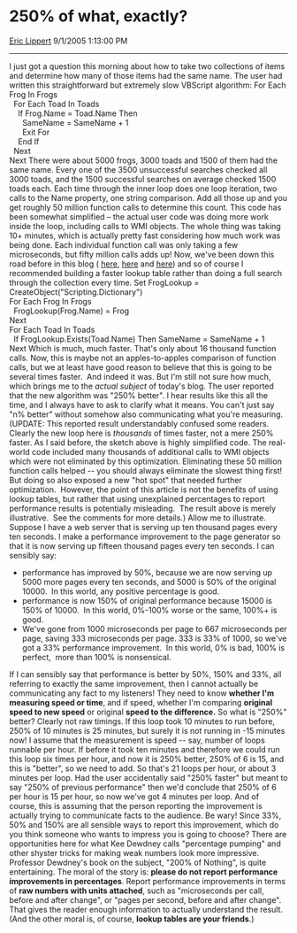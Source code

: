 # 250% of what, exactly?

[Eric Lippert](https://social.msdn.microsoft.com/profile/Eric%20Lippert) 9/1/2005 1:13:00 PM

-----

I just got a question this morning about how to take two collections of items and determine how many of those items had the same name. The user had written this straightforward but extremely slow VBScript algorithm: For Each Frog In Frogs  
  For Each Toad In Toads  
    If Frog.Name = Toad.Name Then  
      SameName = SameName + 1  
      Exit For  
    End If  
  Next  
Next There were about 5000 frogs, 3000 toads and 1500 of them had the same name. Every one of the 3500 unsuccessful searches checked all 3000 toads, and the 1500 successful searches on average checked 1500 toads each. Each time through the inner loop does one loop iteration, two calls to the Name property, one string comparison. Add all those up and you get roughly 50 million function calls to determine this count. This code has been somewhat simplified – the actual user code was doing more work inside the loop, including calls to WMI objects. The whole thing was taking 10+ minutes, which is actually pretty fast considering how much work was being done. Each individual function call was only taking a few microseconds, but fifty million calls adds up\! Now, we've been down this road before in this blog ( [here](http://blogs.msdn.com/ericlippert/archive/2004/05/12/130840.aspx), [here](http://blogs.msdn.com/ericlippert/archive/2004/05/13/131533.aspx) and [here](http://blogs.msdn.com/ericlippert/archive/2004/05/14/132160.aspx)) and so of course I recommended building a faster lookup table rather than doing a full search through the collection every time. Set FrogLookup = CreateObject("Scripting.Dictionary")  
For Each Frog In Frogs  
  FrogLookup(Frog.Name) = Frog  
Next  
For Each Toad In Toads  
  If FrogLookup.Exists(Toad.Name) Then SameName = SameName + 1  
Next Which is much, much faster. That's only about 16 thousand function calls. Now, this is maybe not an apples-to-apples comparison of function calls, but we at least have good reason to believe that this is going to be several times faster.  And indeed it was. But I'm still not sure how much, which brings me to the *actual subject* of today's blog. The user reported that the new algorithm was "250% better". I hear results like this all the time, and I always have to ask to clarify what it means. You can't just say "n% better" without somehow also communicating what you're measuring. (UPDATE: This reported result understandably confused some readers.  Clearly the new loop here is *thousands* of times faster, not a mere 250% faster. As I said before, the sketch above is highly simplified code. The real-world code included many thousands of additional calls to WMI objects which were not eliminated by this optimization. Eliminating these 50 million function calls helped -- you should always eliminate the slowest thing first\!  But doing so also exposed a new "hot spot" that needed further optimization.  However, the point of this article is not the benefits of using lookup tables, but rather that using unexplained percentages to report performance results is potentially misleading.  The result above is merely illustrative.  See the comments for more details.) Allow me to illustrate. Suppose I have a web server that is serving up ten thousand pages every ten seconds. I make a performance improvement to the page generator so that it is now serving up fifteen thousand pages every ten seconds. I can sensibly say:

  - performance has improved by 50%, because we are now serving up 5000 more pages every ten seconds, and 5000 is 50% of the original 10000.  In this world, any positive percentage is good.
  - performance is now 150% of original performance because 15000 is 150% of 10000.  In this world, 0%-100% worse or the same, 100%+ is good.
  - We've gone from 1000 microseconds per page to 667 microseconds per page, saving 333 microseconds per page. 333 is 33% of 1000, so we've got a 33% performance improvement.  In this world, 0% is bad, 100% is perfect,  more than 100% is nonsensical.

If I can sensibly say that performance is better by 50%, 150% and 33%, all referring to exactly the same improvement, then I cannot actually be communicating any fact to my listeners\! They need to know **whether I'm measuring speed or time**, and if speed, whether I'm comparing **original speed to new speed** or original **speed to the difference.** So what is "250%" better? Clearly not raw timings. If this loop took 10 minutes to run before, 250% of 10 minutes is 25 minutes, but surely it is not running in -15 minutes now\! I assume that the measurement is speed -- say, number of loops runnable per hour. If before it took ten minutes and therefore we could run this loop six times per hour, and now it is 250% better, 250% of 6 is 15, and this is "better", so we need to add. So that's 21 loops per hour, or about 3 minutes per loop. Had the user accidentally said "250% faster" but meant to say "250% of previous performance" then we'd conclude that 250% of 6 per hour is 15 per hour, so now we've got 4 minutes per loop. And of course, this is assuming that the person reporting the improvement is actually trying to communicate facts to the audience. Be wary\! Since 33%, 50% and 150% are all sensible ways to report this improvement, which do you think someone who wants to impress you is going to choose? There are opportunities here for what Kee Dewdney calls "percentage pumping" and other shyster tricks for making weak numbers look more impressive. Professor Dewdney's book on the subject, "200% of Nothing", is quite entertaining. The moral of the story is: **please do not report performance improvements in percentages**. Report performance improvements in terms of **raw numbers with units attached**, such as "microseconds per call, before and after change", or "pages per second, before and after change". That gives the reader enough information to actually understand the result. (And the other moral is, of course, **lookup tables are your friends**.)

